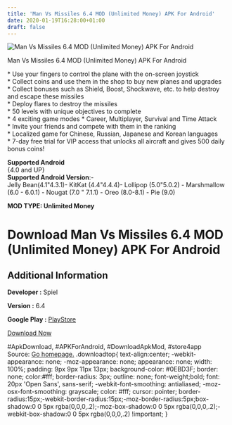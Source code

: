 ```yaml
---
title: 'Man Vs Missiles 6.4 MOD (Unlimited Money) APK For Android'
date: 2020-01-19T16:28:00+01:00
draft: false
---
```


![Man Vs Missiles 6.4 MOD (Unlimited Money) APK For Android](https://i0.wp.com/apkhome.net/wp-content/uploads/2020/01/Man-Vs-Missiles-6.4-MOD-Unlimited-Money.png "Man Vs Missiles 6.4 MOD (Unlimited Money) APK For Android")

  

Man Vs Missiles 6.4 MOD (Unlimited Money) APK For Android

\* Use your fingers to control the plane with the on-screen joystick  
\* Collect coins and use them in the shop to buy new planes and upgrades  
\* Collect bonuses such as Shield, Boost, Shockwave, etc. to help destroy and escape these missiles  
\* Deploy flares to destroy the missiles  
\* 50 levels with unique objectives to complete  
\* 4 exciting game modes \* Career, Multiplayer, Survival and Time Attack  
\* Invite your friends and compete with them in the ranking  
\* Localized game for Chinese, Russian, Japanese and Korean languages  
\* 7-day free trial for VIP access that unlocks all aircraft and gives 500 daily bonus coins!

**Supported Android**  
{4.0 and UP}  
**Supported Android Version**:-  
Jelly Bean(4.1"4.3.1)- KitKat (4.4"4.4.4)- Lollipop (5.0"5.0.2) - Marshmallow (6.0 - 6.0.1) - Nougat (7.0 " 7.1.1) - Oreo (8.0-8.1) - Pie (9.0)

**MOD TYPE: Unlimited Money**

Download Man Vs Missiles 6.4 MOD (Unlimited Money) APK For Android
==================================================================

Additional Information
----------------------

**Developer :** Spiel

**Version :** 6.4

**Google Play :** [PlayStore](https://play.google.com/store/apps/details?id=com.spiel.manvsmissiles)

  

[Download Now](https://store4app.co/post/man-vs-missiles-6-4-mod-unlimited-money-apk-for-android_1579442821)

  
#ApkDownload, #APKForAndroid, #DownloadApkMod, #store4app  
Source: [Go homepage.](https://store4app.co/post/man-vs-missiles-6-4-mod-unlimited-money-apk-for-android_1579442821) .downloadtop{ text-align:center; -webkit-appearance: none; -moz-appearance: none; appearance: none; width: 100%; padding: 9px 9px 11px 13px; background-color: #0EBD3F; border: none; color:#fff; border-radius: 3px; outline: none; font-weight;bold; font: 20px 'Open Sans', sans-serif; -webkit-font-smoothing: antialiased; -moz-osx-font-smoothing: grayscale; color: #fff; cursor: pointer; border-radius:15px;-webkit-border-radius:15px;-moz-border-radius:5px;box-shadow:0 0 5px rgba(0,0,0,.2);-moz-box-shadow:0 0 5px rgba(0,0,0,.2);-webkit-box-shadow:0 0 5px rgba(0,0,0,.2) !important; }